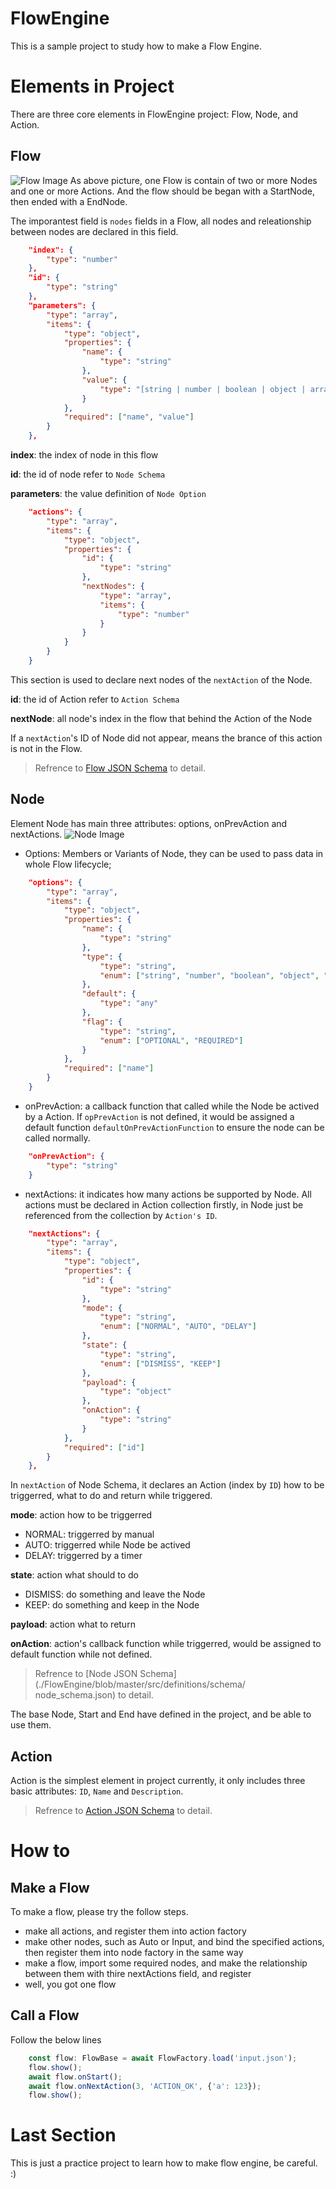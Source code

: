 # FlowEngine
This is a sample project to study how to make a Flow Engine.
# Elements in Project
There are three core elements in FlowEngine project: Flow, Node, and Action. 
## Flow
![Flow Image](./readme/flow_image.png)
As above picture, one Flow is contain of two or more Nodes and one or more Actions. And the flow should be began with a StartNode, then ended with a EndNode.

The imporantest field is `nodes` fields in a Flow, all nodes and releationship between nodes are declared in this field.

```json
    "index": {
        "type": "number"
    },
    "id": {
        "type": "string"
    },
    "parameters": {
        "type": "array",
        "items": {
            "type": "object",
            "properties": {
                "name": {
                    "type": "string"
                },
                "value": {
                    "type": "[string | number | boolean | object | array | null]"
                }               
            },
            "required": ["name", "value"]
        }
    },
```

**index**: the index of node in this flow

**id**: the id of node refer to `Node Schema`

**parameters**: the value definition of `Node Option`

```json
    "actions": {
        "type": "array",
        "items": {
            "type": "object",
            "properties": {
                "id": {
                    "type": "string"
                },
                "nextNodes": {
                    "type": "array",
                    "items": {
                        "type": "number"
                    }
                }
            }
        }
    }
```
This section is used to declare next nodes of the `nextAction` of the Node.

**id**: the id of Action refer to `Action Schema`

**nextNode**: all node's index in the flow that behind the Action of the Node

If a `nextAction`'s ID of Node did not appear, means the brance of this action is not in the Flow.

>Refrence to [Flow JSON Schema](./FlowEngine/blob/master/src/definitions/schema/flow_schema.json) to detail.
## Node
Element Node has main three attributes: options, onPrevAction and nextActions.
![Node Image](./readme/node_image.png)
- Options: Members or Variants of Node, they can be used to pass data in whole Flow lifecycle;
```json
    "options": {
        "type": "array",
        "items": {
            "type": "object",
            "properties": {
                "name": {
                    "type": "string"
                },
                "type": {
                    "type": "string",
                    "enum": ["string", "number", "boolean", "object", "array", "null"]
                },
                "default": {
                    "type": "any"
                },
                "flag": { 
                    "type": "string",
                    "enum": ["OPTIONAL", "REQUIRED"]
                }
            },
            "required": ["name"]
        }
    }
```
- onPrevAction: a callback function that called while the Node be actived by a Action. If `opPrevAction` is not defined, it would be assigned a default function `defaultOnPrevActionFunction` to ensure the node can be called normally.
```json
    "onPrevAction": {
        "type": "string"
    }
```
- nextActions: it indicates how many actions be supported by Node. All actions must be declared in Action collection firstly, in Node just be referenced from the collection by `Action's ID`. 
```json
    "nextActions": {
        "type": "array",
        "items": {
            "type": "object",
            "properties": {
                "id": {
                    "type": "string"
                },
                "mode": {
                    "type": "string",
                    "enum": ["NORMAL", "AUTO", "DELAY"]
                },
                "state": {
                    "type": "string",
                    "enum": ["DISMISS", "KEEP"]
                },
                "payload": {
                    "type": "object"
                },
                "onAction": {
                    "type": "string"
                }
            },
            "required": ["id"]
        }
    },
```
In `nextAction` of Node Schema, it declares an Action (index by `ID`) how to be triggerred, what to do and return while triggered.

**mode**: action how to be triggerred
- NORMAL: triggerred by manual
- AUTO: triggerred while Node be actived
- DELAY: triggerred by a timer

**state**: action what should to do
- DISMISS: do something and leave the Node
- KEEP: do something and keep in the Node

**payload**: action what to return

**onAction**: action's callback function while triggerred, would be assigned to default function while not defined.

>Refrence to [Node JSON Schema](./FlowEngine/blob/master/src/definitions/schema/
node_schema.json) to detail.

The base Node, Start and End have defined in the project, and be able to use them.
## Action
Action is the simplest element in project currently, it only includes three basic attributes: `ID`, `Name` and `Description`.
>Refrence to [Action JSON Schema](./FlowEngine/blob/master/src/definitions/schema/action_schema.json) to detail.

# How to

## Make a Flow
To make a flow, please try the follow steps.
- make all actions, and register them into action factory
- make other nodes, such as Auto or Input, and bind the specified actions, then register them into node factory in the same way
- make a flow, import some required nodes, and make the relationship between them with thire nextActions field, and register
- well, you got one flow

## Call a Flow
Follow the below lines
```ts
    const flow: FlowBase = await FlowFactory.load('input.json');
    flow.show();
    await flow.onStart();
    await flow.onNextAction(3, 'ACTION_OK', {'a': 123});
    flow.show();
```


# Last Section
This is just a practice project to learn how to make flow engine, be careful. :)